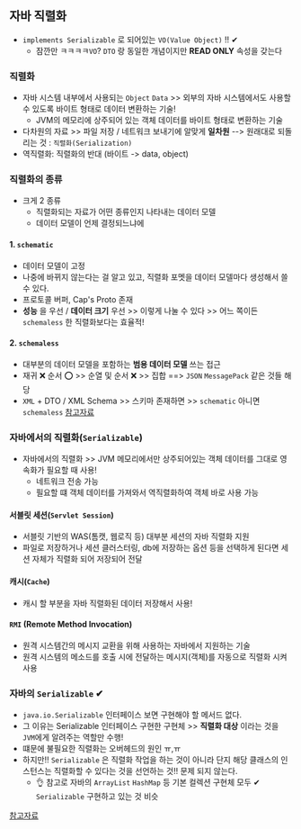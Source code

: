 ## 자바 직렬화

- `implements Serializable` 로 되어있는 `VO(Value Object)` !! ✔ 
  - 잠깐만 ㅋㅋㅋㅋ`VO`? `DTO` 랑 동일한 개념이지만 __READ ONLY__ 속성을 갖는다

### 직렬화
- 자바 시스템 내부에서 사용되는 `Object` `Data` >> 외부의 자바 시스템에서도 사용할 수 있도록 바이트 형태로 데이터 변환하는 기술!
  -  JVM의 메모리에 상주되어 있는 객체 데이터를 바이트 형태로 변환하는 기술 
- 다차원의 자료 >> 파일 저장 / 네트워크 보내기에 알맞게 __일차원__ --> 원래대로 되돌리는 것 : `직렬화(Serialization)`
- 역직렬화: 직렬화의 반대 (바이트 -> data, object)

### 직렬화의 종류
- 크게 2 종류
  - 직렬화되는 자료가 어떤 종류인지 나타내는 데이터 모델
  - 데이터 모델이 언제 결정되느냐에 

#### 1. `schematic`
- 데이터 모델이 고정
- 나중에 바뀌지 않는다는 걸 알고 있고, 직렬화 포멧을 데이터 모델마다 생성해서 쓸 수 있다.
- 프로토콜 버퍼, Cap's Proto 존재
- __성능__ 을 우선 / __데이터 크기__ 우선 >> 이렇게 나눌 수 있다 >> 어느 쪽이든 `schemaless` 한 직렬화보다는 효율적!

#### 2. `schemaless`
- 대부분의 데이터 모델을 포함하는 __범용 데이터 모델__ 쓰는 접근
- 재귀 ❌ 순서 ⭕ >> 순열 및 순서 ❌ >> 집합 ==> `JSON` `MessagePack` 같은 것들 해당 
- `XML` + DTO / XML Schema >> 스키마 존재하면 >> `schematic` 아니면 `schemaless` [참고자료](https://j.mearie.org/post/122845365013/serialization#notes)

### 자바에서의 직렬화(`Serializable`)
- 자바에서의 직렬화 >> JVM 메모리에서만 상주되어있는 객체 데이터를 그대로 영속화가 필요할 때 사용!
  - 네트워크 전송 가능
  - 필요할 떄 객체 데이터를 가져와서 역직렬화하여 객체 바로 사용 가능
#### 서블릿 세션(`Servlet Session`)
- 서블릿 기반의 WAS(톰캣, 웹로직 등) 대부분 세션의 자바 직렬화 지원
- 파일로 저장하거나 세션 클러스터링, db에 저장하는 옵션 등을 선택하게 된다면 세션 자체가 직렬화 되어 저장되어 전달
#### 캐시(`Cache`)
- 캐시 할 부분을 자바 직렬화된 데이터 저장해서 사용!
#### `RMI` (Remote Method Invocation)
- 원격 시스템간의 메시지 교환을 위해 사용하는 자바에서 지원하는 기술
- 원격 시스템의 메소드를 호출 시에 전달하는 메시지(객체)를 자동으로 직렬화 시켜 사용

### 자바의 `Serializable` ✔
- `java.io.Serializable` 인터페이스 보면 구현해야 할 메서드 없다.
- 그 이유는 Serializable 인터페이스 구현한 구현체 >> __직렬화 대상__ 이라는 것을 `JVM`에게 알려주는 역할만 수행!
- 떄문에 불필요한 직렬화는 오버헤드의 원인 ㅠ,ㅠ 
- 하지만!! `Serializable` 은 직렬화 작업을 하는 것이 아니라 단지 해당 클래스의 인스턴스는 직렬화할 수 있다는 것을 선언하는 것!! 문제 되지 않는다.
  - 👌 참고로 자바의 `ArrayList` `HashMap` 등 기본 컬렉션 구현체 모두 ✔ `Serializable` 구현하고 있는 것 비슷


[참고자료](https://haranglog.tistory.com/4)
